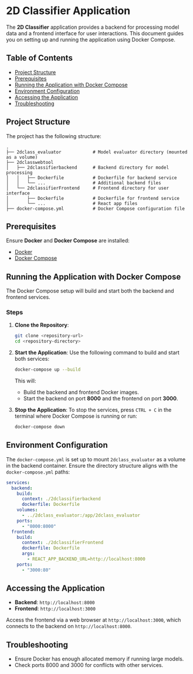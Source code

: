 
# 2D Classifier Application

The **2D Classifier** application provides a backend for processing model data and a frontend interface for user interactions. This document guides you on setting up and running the application using Docker Compose.

## Table of Contents
- [Project Structure](#project-structure)
- [Prerequisites](#prerequisites)
- [Running the Application with Docker Compose](#running-the-application-with-docker-compose)
- [Environment Configuration](#environment-configuration)
- [Accessing the Application](#accessing-the-application)
- [Troubleshooting](#troubleshooting)

## Project Structure
The project has the following structure:
```
.
├── 2dclass_evaluator            # Model evaluator directory (mounted as a volume)
├── 2dclasswebtool
│   ├── 2dclassifierbackend      # Backend directory for model processing
│   │   ├── Dockerfile           # Dockerfile for backend service
│   │   └── ...                  # Additional backend files
│   └── 2dclassifierFrontend     # Frontend directory for user interface
│       ├── Dockerfile           # Dockerfile for frontend service
│       └── ...                  # React app files
├── docker-compose.yml           # Docker Compose configuration file
```

## Prerequisites
Ensure **Docker** and **Docker Compose** are installed:
- [Docker](https://docs.docker.com/get-docker/)
- [Docker Compose](https://docs.docker.com/compose/install/)

## Running the Application with Docker Compose

The Docker Compose setup will build and start both the backend and frontend services.

### Steps

1. **Clone the Repository**:
   ```bash
   git clone <repository-url>
   cd <repository-directory>
   ```

2. **Start the Application**:
   Use the following command to build and start both services:
   ```bash
   docker-compose up --build
   ```

   This will:
   - Build the backend and frontend Docker images.
   - Start the backend on port **8000** and the frontend on port **3000**.

3. **Stop the Application**:
   To stop the services, press `CTRL + C` in the terminal where Docker Compose is running or run:
   ```bash
   docker-compose down
   ```

## Environment Configuration

The `docker-compose.yml` is set up to mount `2dclass_evaluator` as a volume in the backend container. Ensure the directory structure aligns with the `docker-compose.yml` paths:
```yaml
services:
  backend:
    build:
      context: ./2dclassifierbackend
      dockerfile: Dockerfile
    volumes:
      - ../2dclass_evaluator:/app/2dclass_evaluator
    ports:
      - "8000:8000"
  frontend:
    build:
      context: ./2dclassifierFrontend
      dockerfile: Dockerfile
      args:
        - REACT_APP_BACKEND_URL=http://localhost:8000
    ports:
      - "3000:80"
```

## Accessing the Application
- **Backend**: `http://localhost:8000`
- **Frontend**: `http://localhost:3000`

Access the frontend via a web browser at `http://localhost:3000`, which connects to the backend on `http://localhost:8000`.

## Troubleshooting
- Ensure Docker has enough allocated memory if running large models.
- Check ports 8000 and 3000 for conflicts with other services.

